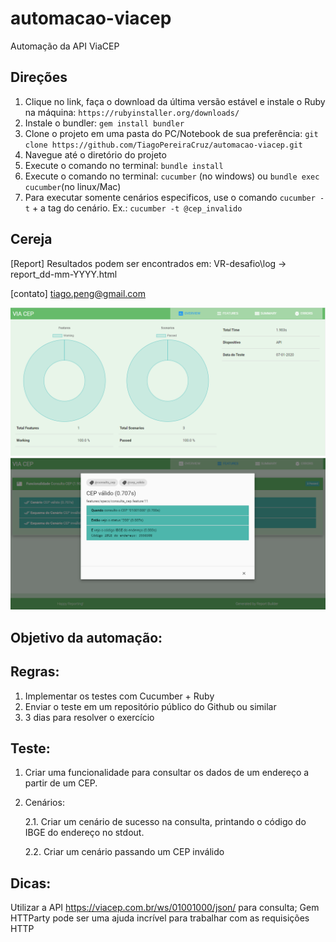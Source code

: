 # automacao-viacep

Automação da API ViaCEP

## Direções

1. Clique no link, faça o download da última versão estável e instale o Ruby na máquina: `https://rubyinstaller.org/downloads/`
2. Instale o bundler: `gem install bundler`
3. Clone o projeto em uma pasta do PC/Notebook de sua preferência: `git clone https://github.com/TiagoPereiraCruz/automacao-viacep.git`
4. Navegue até o diretório do projeto
5. Execute o comando no terminal: `bundle install`
6. Execute o comando no terminal: `cucumber` (no windows) ou `bundle exec cucumber`(no linux/Mac)
7. Para executar somente cenários especificos, use o comando `cucumber -t` + a tag do cenário. Ex.: `cucumber -t @cep_invalido`

## Cereja

[Report] Resultados podem ser encontrados em: VR-desafio\log -> report_dd-mm-YYYY.html

[contato] tiago.peng@gmail.com

![report-1](./reportbuilder-1.png)
![report-2](./reportbuilder-2.png)

## Objetivo da automação:

## Regras:
1. Implementar os testes com Cucumber + Ruby
2. Enviar o teste em um repositório público do Github ou similar
3. 3 dias para resolver o exercício

## Teste:
1. Criar uma funcionalidade para consultar os dados de um endereço a partir de um CEP.
2. Cenários:

    2.1. Criar um cenário de sucesso na consulta, printando o código do IBGE do endereço no
    stdout.
    
    2.2. Criar um cenário passando um CEP inválido

## Dicas:
Utilizar a API https://viacep.com.br/ws/01001000/json/ para consulta;
Gem HTTParty pode ser uma ajuda incrível para trabalhar com as requisições HTTP
